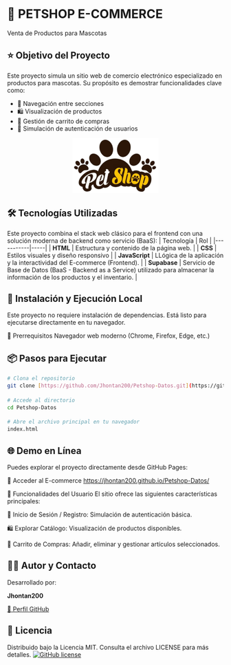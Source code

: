 # 🐾 PETSHOP E-COMMERCE
Venta de Productos para Mascotas

## ⭐ Objetivo del Proyecto
Este proyecto simula un sitio web de comercio electrónico especializado en productos para mascotas. Su propósito es demostrar funcionalidades clave como:

- 🧭 Navegación entre secciones  
- 🛍️ Visualización de productos  
- 🛒 Gestión de carrito de compras  
- 🔐 Simulación de autenticación de usuarios  

<p align="center">
<img src="imagenes/Logo.png" alt="PetShop Logo" width="200">
</p>

## 🛠️ Tecnologías Utilizadas
Este proyecto combina el stack web clásico para el frontend con una solución moderna de backend como servicio (BaaS):
| Tecnología | Rol |
|-----------|-----|
| **HTML** | Estructura y contenido de la página web. |
| **CSS** | Estilos visuales y diseño responsivo |
| **JavaScript** | LLógica de la aplicación y la interactividad del E-commerce (Frontend). |
| **Supabase** | Servicio de Base de Datos (BaaS - Backend as a Service) utilizado para almacenar la información de los productos y el inventario. |

## 🚀 Instalación y Ejecución Local
Este proyecto no requiere instalación de dependencias. Está listo para ejecutarse directamente en tu navegador.

🔧 Prerrequisitos
Navegador web moderno (Chrome, Firefox, Edge, etc.)

## 📦 Pasos para Ejecutar
```bash
# Clona el repositorio
git clone [https://github.com/Jhontan200/Petshop-Datos.git](https://github.com/Jhontan200/Petshop-Datos.git)

# Accede al directorio
cd Petshop-Datos

# Abre el archivo principal en tu navegador
index.html
```

## 🌐 Demo en Línea
Puedes explorar el proyecto directamente desde GitHub Pages:

🔗 Acceder al E-commerce
https://jhontan200.github.io/Petshop-Datos/

🧭 Funcionalidades del Usuario
El sitio ofrece las siguientes características principales:

🔐 Inicio de Sesión / Registro: Simulación de autenticación básica.

🛍️ Explorar Catálogo: Visualización de productos disponibles.

🛒 Carrito de Compras: Añadir, eliminar y gestionar artículos seleccionados.

## 👨‍💻 Autor y Contacto
Desarrollado por:

**Jhontan200**

[🔗 Perfil GitHub](https://github.com/Jhontan200)

## 📄 Licencia
Distribuido bajo la Licencia MIT. Consulta el archivo LICENSE para más detalles.
[![GitHub license](https://img.shields.io/github/license/Jhontan200/Petshop-Datos)](./LICENSE) 